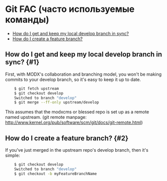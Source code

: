 # Git FAC (часто используемые команды)

* [How do I get and keep my local develop branch in sync?](#1)
* [How do I create a feature branch?](#2)

## How do I get and keep my local develop branch in sync? {#1}
First, with MODX's collaboration and branching model, you won't be making commits to your develop branch, so it's easy to keep it up to date.

``` bash
	$ git fetch upstream
	$ git checkout develop
	Switched to branch "develop"
	$ git merge --ff-only upstream/develop
```

This assumes that the modxcms or blessed repo is set up as a remote named upstream. (git remote manpage: http://www.kernel.org/pub/software/scm/git/docs/git-remote.html)

## How do I create a feature branch? {#2}
If you've just merged in the upstream repo's develop branch, then it's simple:

``` bash
	$ git checkout develop
	Switched to branch "develop"
	$ git checkout -b myFeatureBranchName
```